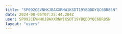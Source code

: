 ```yaml
---
title: "SP092CEVNHKJBAXXRNW1KSDT19YBQDDYQC6BR8SN"
date: 2024-08-05T07:25:44.204Z
user: SP092CEVNHKJBAXXRNW1KSDT19YBQDDYQC6BR8SN
layout: "users"
---
```

    
